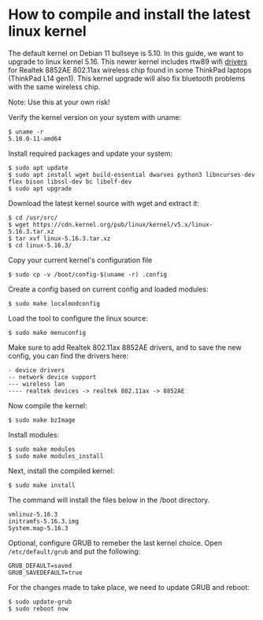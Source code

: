 # How to compile and install the latest linux kernel

The default kernel on Debian 11 bullseye is 5.10. In this guide, we want to upgrade to linux kernel 5.16. This newer kernel includes rtw89 wifi [drivers](https://git.kernel.org/pub/scm/linux/kernel/git/kvalo/wireless-drivers-next.git/commit/?id=e3ec7017f6a20d12ddd9fe23d345ebb7b8c104dd) for Realtek 8852AE 802.11ax wireless chip found in some ThinkPad laptops (ThinkPad L14 gen1). This kernel upgrade will also fix bluetooth problems with the same wireless chip.

Note: Use this at your own risk!

Verify the kernel version on your system with uname:
```
$ uname -r
5.10.0-11-amd64
```

Install required packages and update your system:
```
$ sudo apt update
$ sudo apt install wget build-essential dwarves python3 libncurses-dev flex bison libssl-dev bc libelf-dev
$ sudo apt upgrade
```

Download the latest kernel source with wget and extract it:
```
$ cd /usr/src/
$ wget https://cdn.kernel.org/pub/linux/kernel/v5.x/linux-5.16.3.tar.xz
$ tar xvf linux-5.16.3.tar.xz
$ cd linux-5.16.3/
```

Copy your current kernel's configuration file
```
$ sudo cp -v /boot/config-$(uname -r) .config
```

Create a config based on current config and loaded modules:
```
$ sudo make localmodconfig
```

Load the tool to configure the linux source:
```
$ sudo make menuconfig
```
Make sure to add Realtek 802.11ax 8852AE drivers, and to save the new config, you can find the drivers here:
```
- device drivers
-- network device support
--- wireless lan
---- realtek devices -> realtek 802.11ax -> 8852AE
```

Now compile the kernel:
```
$ sudo make bzImage
```

Install modules:
```
$ sudo make modules
$ sudo make modules_install
```

Next, install the compiled kernel:
```
$ sudo make install
```

The command will install the files below in the /boot directory.
```
vmlinuz-5.16.3
initramfs-5.16.3.img
System.map-5.16.3
```

Optional, configure GRUB to remeber the last kernel choice. Open `/etc/default/grub` and put the following:
```
GRUB_DEFAULT=saved
GRUB_SAVEDEFAULT=true
```

For the changes made to take place, we need to update GRUB and reboot:
```
$ sudo update-grub
$ sudo reboot now
```
